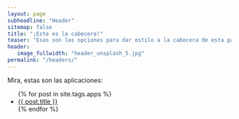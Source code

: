 ```yaml
---
layout: page
subheadline: "Header"
sitemap: false
title: "¡Este es la cabecera!"
teaser: "Esas son las opciones para dar estilo a la cabecera de esta página web. <em>Feeling Responsive</em> usa <a href='http://srobbin.com/jquery-plugins/backstretch/'>Backstretch by Scott Robin</a> para expandirla de izquierda a derecha. El ancho solicitado es de 1600 píxeles o superior con un ratio de 16:9, 21:9 o 2:1."
header:
   image_fullwidth: "header_unsplash_5.jpg"
permalink: "/headers/"
---
```

Mira, estas son las aplicaciones:
<ul>
    {% for post in site.tags.apps %}
    <li><a href="{{ site.url }}{{ site.baseurl }}{{ post.url }}">{{ post.title }}</a></li>
    {% endfor %}
</ul>
